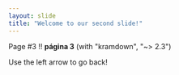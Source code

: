 ```yaml
---
layout: slide
title: "Welcome to our second slide!"
---
```

Page #3 !! **página 3** (with "kramdown", "~> 2.3") 

Use the left arrow to go back!
